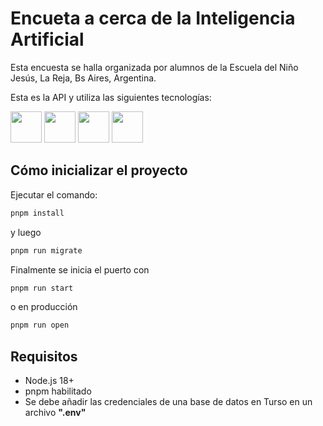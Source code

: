 
# Encueta a cerca de la Inteligencia Artificial
Esta encuesta se halla organizada por alumnos de la Escuela del Niño Jesús, La Reja, Bs Aires, Argentina.

Esta es la API y utiliza las siguientes tecnologías:

  <img src="https://nodejs.org/static/images/favicons/favicon.png" width="50px"/> <img src="https://expressjs.com/images/favicon.png" width="50px"/> <img src="https://www.prisma.io/images/apple-touch-icon.png" width="50px"/> <img src="https://imgs.search.brave.com/DoWo1qntwk4JbsaY4cvTsX4AD_hhzppoglcntKPTCJM/rs:fit:860:0:0:0/g:ce/aHR0cHM6Ly91cGxv/YWQud2lraW1lZGlh/Lm9yZy93aWtpcGVk/aWEvY29tbW9ucy85/Lzk3L1NxbGl0ZS1z/cXVhcmUtaWNvbi5z/dmc" width="50px"/>

  ## Cómo inicializar el proyecto
  Ejecutar el comando:
  ```cmd
pnpm install
```
y luego
  ```cmd
pnpm run migrate
```

Finalmente se inicia el puerto con
  ```cmd
pnpm run start
```
o en producción

  ```cmd
pnpm run open
```

## Requisitos

 - Node.js 18+
 - pnpm habilitado
 - Se debe añadir las credenciales de una base de datos en Turso en un archivo **".env"**

